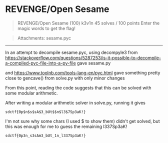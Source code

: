 # REVENGE/Open Sesame

>REVENGE/Open Sesame (100)
>k3v1n
>45 solves / 100 points
>Enter the magic words to get the flag!

>Attachments: sesame.pyc

***

In an attempt to decompile sesame.pyc, using decompyle3 from https://stackoverflow.com/questions/5287253/is-it-possible-to-decompile-a-compiled-pyc-file-into-a-py-file gave sesame.py

and https://www.toolnb.com/tools-lang-en/pyc.html gave something pretty close to gencave() from solve.py with only minor changes

From this point, reading the code suggests that this can be solved with some modular arithmetic.

After writing a modular arithmetic solver in solve.py, running it gives
```
sdctf{0p$n$s$sA$3_bUt$$n$l3$7Sp3aK!}
```

I'm not sure why some chars (I used $ to show them) didn't get solved, but this was enough for me to guess the remaining l337Sp3aK!
```
sdctf{0p3n_s3sAm3_bUt_1n_l337Sp3aK!}
```

